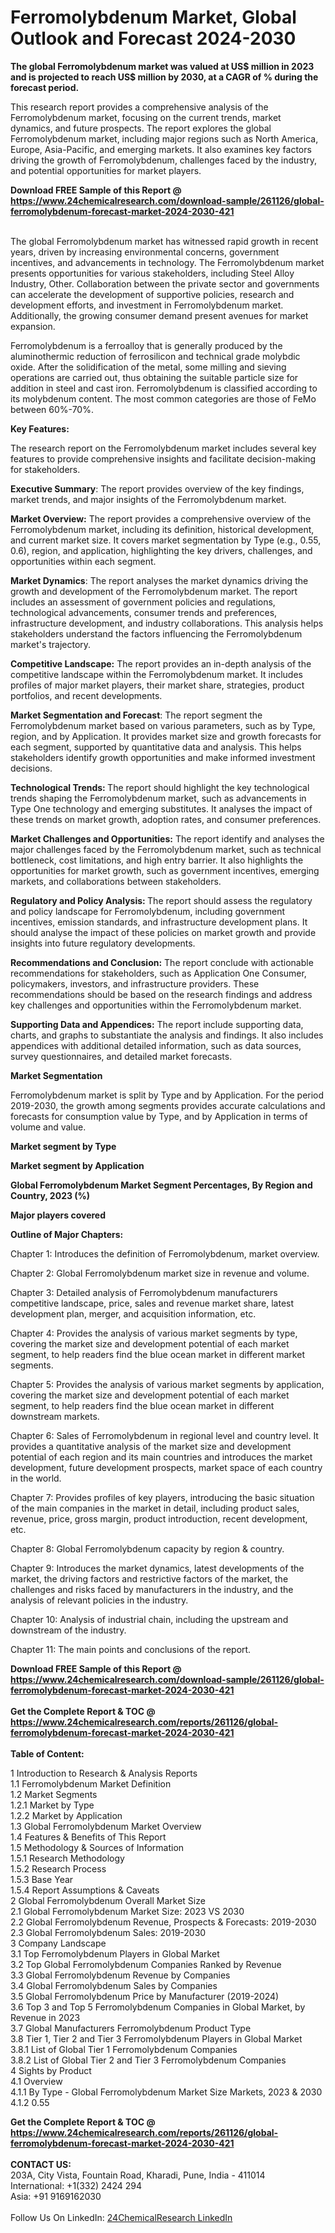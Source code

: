 <h1>Ferromolybdenum Market, Global Outlook and Forecast 2024-2030</h1><p><strong>The global Ferromolybdenum market was valued at US$ million in 2023 and is projected to reach US$ million by 2030, at a CAGR of % during the forecast period.</strong></p><p>
</p><p>This research report provides a comprehensive analysis of the Ferromolybdenum market, focusing on the current trends, market dynamics, and future prospects. The report explores the global Ferromolybdenum market, including major regions such as North America, Europe, Asia-Pacific, and emerging markets. It also examines key factors driving the growth of Ferromolybdenum, challenges faced by the industry, and potential opportunities for market players.</p><div><b>Download FREE Sample of this Report @ 
            <a href="https://www.24chemicalresearch.com/download-sample/261126/global-ferromolybdenum-forecast-market-2024-2030-421">
            https://www.24chemicalresearch.com/download-sample/261126/global-ferromolybdenum-forecast-market-2024-2030-421</a></b></div><br><p>
The global Ferromolybdenum market has witnessed rapid growth in recent years, driven by increasing environmental concerns, government incentives, and advancements in technology. The Ferromolybdenum market presents opportunities for various stakeholders, including Steel Alloy Industry, Other. Collaboration between the private sector and governments can accelerate the development of supportive policies, research and development efforts, and investment in Ferromolybdenum market. Additionally, the growing consumer demand present avenues for market expansion.</p><p>
Ferromolybdenum is a ferroalloy that is generally produced by the aluminothermic reduction of ferrosilicon and technical grade molybdic oxide. After the solidification of the metal, some milling and sieving operations are carried out, thus obtaining the suitable particle size for addition in steel and cast iron. Ferromolybdenum is classified according to its molybdenum content. The most common categories are those of FeMo between 60%-70%.</p><p>
<strong>Key Features:</strong></p><p>
The research report on the Ferromolybdenum market includes several key features to provide comprehensive insights and facilitate decision-making for stakeholders.</p><p>
<strong>Executive Summary</strong>: The report provides overview of the key findings, market trends, and major insights of the Ferromolybdenum market.</p><p>
<strong>Market Overview:</strong> The report provides a comprehensive overview of the Ferromolybdenum market, including its definition, historical development, and current market size. It covers market segmentation by Type (e.g., 0.55, 0.6), region, and application, highlighting the key drivers, challenges, and opportunities within each segment.</p><p>
<strong>Market Dynamics</strong>: The report analyses the market dynamics driving the growth and development of the Ferromolybdenum market. The report includes an assessment of government policies and regulations, technological advancements, consumer trends and preferences, infrastructure development, and industry collaborations. This analysis helps stakeholders understand the factors influencing the Ferromolybdenum market's trajectory.</p><p>
<strong>Competitive Landscape:</strong> The report provides an in-depth analysis of the competitive landscape within the Ferromolybdenum market. It includes profiles of major market players, their market share, strategies, product portfolios, and recent developments.</p><p>
<strong>Market Segmentation and Forecast</strong>: The report segment the Ferromolybdenum market based on various parameters, such as by Type, region, and by Application. It provides market size and growth forecasts for each segment, supported by quantitative data and analysis. This helps stakeholders identify growth opportunities and make informed investment decisions.</p><p>
<strong>Technological Trends: </strong>The report should highlight the key technological trends shaping the Ferromolybdenum market, such as advancements in Type One technology and emerging substitutes. It analyses the impact of these trends on market growth, adoption rates, and consumer preferences.</p><p>
<strong>Market Challenges and Opportunities:</strong> The report identify and analyses the major challenges faced by the Ferromolybdenum market, such as technical bottleneck, cost limitations, and high entry barrier. It also highlights the opportunities for market growth, such as government incentives, emerging markets, and collaborations between stakeholders.</p><p>
<strong>Regulatory and Policy Analysis: </strong>The report should assess the regulatory and policy landscape for Ferromolybdenum, including government incentives, emission standards, and infrastructure development plans. It should analyse the impact of these policies on market growth and provide insights into future regulatory developments.</p><p>
<strong>Recommendations and Conclusion:</strong> The report conclude with actionable recommendations for stakeholders, such as Application One Consumer, policymakers, investors, and infrastructure providers. These recommendations should be based on the research findings and address key challenges and opportunities within the Ferromolybdenum market.</p><p>
<strong>Supporting Data and Appendices:</strong> The report include supporting data, charts, and graphs to substantiate the analysis and findings. It also includes appendices with additional detailed information, such as data sources, survey questionnaires, and detailed market forecasts.</p><p>
<strong>Market Segmentation</strong></p><p>
Ferromolybdenum market is split by Type and by Application. For the period 2019-2030, the growth among segments provides accurate calculations and forecasts for consumption value by Type, and by Application in terms of volume and value.</p><p>
<strong>Market segment by Type</strong></p><p>
</p><p>
</p><p><strong>Market segment by Application</strong></p><p>
</p><p>
</p><p><strong>Global Ferromolybdenum Market Segment Percentages, By Region and Country, 2023 (%)</strong></p><p>
</p><p>
</p><p><strong>Major players covered</strong></p><p>
</p><p>
</p><p><strong>Outline of Major Chapters:</strong></p><p>
Chapter 1: Introduces the definition of Ferromolybdenum, market overview.</p><p>
Chapter 2: Global Ferromolybdenum market size in revenue and volume.</p><p>
Chapter 3: Detailed analysis of Ferromolybdenum manufacturers competitive landscape, price, sales and revenue market share, latest development plan, merger, and acquisition information, etc.</p><p>
Chapter 4: Provides the analysis of various market segments by type, covering the market size and development potential of each market segment, to help readers find the blue ocean market in different market segments.</p><p>
Chapter 5: Provides the analysis of various market segments by application, covering the market size and development potential of each market segment, to help readers find the blue ocean market in different downstream markets.</p><p>
Chapter 6: Sales of Ferromolybdenum in regional level and country level. It provides a quantitative analysis of the market size and development potential of each region and its main countries and introduces the market development, future development prospects, market space of each country in the world.</p><p>
Chapter 7: Provides profiles of key players, introducing the basic situation of the main companies in the market in detail, including product sales, revenue, price, gross margin, product introduction, recent development, etc.</p><p>
Chapter 8: Global Ferromolybdenum capacity by region &amp; country.</p><p>
Chapter 9: Introduces the market dynamics, latest developments of the market, the driving factors and restrictive factors of the market, the challenges and risks faced by manufacturers in the industry, and the analysis of relevant policies in the industry.</p><p>
Chapter 10: Analysis of industrial chain, including the upstream and downstream of the industry.</p><p>
Chapter 11: The main points and conclusions of the report.</p><div><b>Download FREE Sample of this Report @ 
            <a href="https://www.24chemicalresearch.com/download-sample/261126/global-ferromolybdenum-forecast-market-2024-2030-421">
            https://www.24chemicalresearch.com/download-sample/261126/global-ferromolybdenum-forecast-market-2024-2030-421</a></b></div><br><div><b>Get the Complete Report & TOC @ 
            <a href="https://www.24chemicalresearch.com/reports/261126/global-ferromolybdenum-forecast-market-2024-2030-421">
            https://www.24chemicalresearch.com/reports/261126/global-ferromolybdenum-forecast-market-2024-2030-421</a></b></div><br>
            <b>Table of Content:</b><p>1 Introduction to Research & Analysis Reports<br />
    1.1 Ferromolybdenum Market Definition<br />
    1.2 Market Segments<br />
        1.2.1 Market by Type<br />
        1.2.2 Market by Application<br />
    1.3 Global Ferromolybdenum Market Overview<br />
    1.4 Features & Benefits of This Report<br />
    1.5 Methodology & Sources of Information<br />
        1.5.1 Research Methodology<br />
        1.5.2 Research Process<br />
        1.5.3 Base Year<br />
        1.5.4 Report Assumptions & Caveats<br />
2 Global Ferromolybdenum Overall Market Size<br />
    2.1 Global Ferromolybdenum Market Size: 2023 VS 2030<br />
    2.2 Global Ferromolybdenum Revenue, Prospects & Forecasts: 2019-2030<br />
    2.3 Global Ferromolybdenum Sales: 2019-2030<br />
3 Company Landscape<br />
    3.1 Top Ferromolybdenum Players in Global Market<br />
    3.2 Top Global Ferromolybdenum Companies Ranked by Revenue<br />
    3.3 Global Ferromolybdenum Revenue by Companies<br />
    3.4 Global Ferromolybdenum Sales by Companies<br />
    3.5 Global Ferromolybdenum Price by Manufacturer (2019-2024)<br />
    3.6 Top 3 and Top 5 Ferromolybdenum Companies in Global Market, by Revenue in 2023<br />
    3.7 Global Manufacturers Ferromolybdenum Product Type<br />
    3.8 Tier 1, Tier 2 and Tier 3 Ferromolybdenum Players in Global Market<br />
        3.8.1 List of Global Tier 1 Ferromolybdenum Companies<br />
        3.8.2 List of Global Tier 2 and Tier 3 Ferromolybdenum Companies<br />
4 Sights by Product<br />
    4.1 Overview<br />
        4.1.1 By Type - Global Ferromolybdenum Market Size Markets, 2023 & 2030<br />
        4.1.2 0.55<br />
       </p><div><b>Get the Complete Report & TOC @ 
            <a href="https://www.24chemicalresearch.com/reports/261126/global-ferromolybdenum-forecast-market-2024-2030-421">
            https://www.24chemicalresearch.com/reports/261126/global-ferromolybdenum-forecast-market-2024-2030-421</a></b></div><br><b>CONTACT US:</b><br>
            203A, City Vista, Fountain Road, Kharadi, Pune, India - 411014<br>
            International: +1(332) 2424 294<br>
            Asia: +91 9169162030 <br><br>
            Follow Us On LinkedIn: <a href="https://www.linkedin.com/company/24chemicalresearch/">24ChemicalResearch LinkedIn</a>